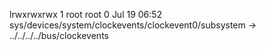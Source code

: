 lrwxrwxrwx 1 root root 0 Jul 19 06:52 sys/devices/system/clockevents/clockevent0/subsystem -> ../../../../bus/clockevents
